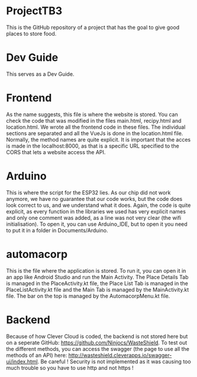# ProjectTB3
This is the GitHub repository of a project that has the goal to give good places to store food. 

# Dev Guide
This serves as a Dev Guide. 
# Frontend
As the name suggests, this file is where the website is stored. You can check the code that was modified in the files main.html, recipy.html and location.html. We wrote all the frontend code in these files. The individual sections are separated and all the VueJs is done in the location.html file. Normally, the method names are quite explicit. It is important that the acces is made in the localhost:8000, as that is a specific URL specified to the CORS that lets a website access the API. 

# Arduino 
This is where the script for the ESP32 lies. As our chip did not work anymore, we have no guarantee that our code works, but the code does look correct to us, and we understand what it does. Again, the code is quite explicit, as every function in the libraries we used has very explicit names and only one comment was added, as a line was not very clear (the wifi initialisation). To open it, you can use Arduino_IDE, but to open it you need to put it in a folder in Documents/Arduino. 

# automacorp
This is the file where the application is stored. To run it, you can open it in an app like Android Studio and run the Main Activity. The Place Details Tab is managed in the PlaceActivity.kt file, the Place List Tab is managed in the PlaceListActivity.kt file and the Main Tab is managed by the MainActivity.kt file. The bar on the top is managed by the AutomacorpMenu.kt file. 

# Backend
Because of how Clever Cloud is coded, the backend is not stored here but on a seperate GitHub: https://github.com/Ninjocs/WasteShield.
To test out the different methods, you can access the swagger (the page to use all the methods of an API) here: http://wasteshield.cleverapps.io/swagger-ui/index.html. Be careful ! Security is not implemented as it was causing too much trouble so you have to use http and not https ! 
